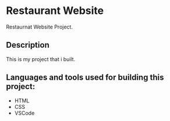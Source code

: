 # Restaurant Website

Restaurnat Website Project.

## Description

This is my project that i built.

## Languages and tools used for building this project:
- HTML
- CSS 
- VSCode
